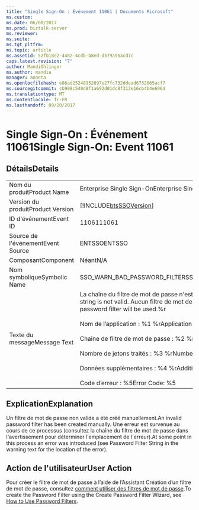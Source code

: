 ```yaml
---
title: "Single Sign-On : Événement 11061 | Documents Microsoft"
ms.custom: 
ms.date: 06/08/2017
ms.prod: biztalk-server
ms.reviewer: 
ms.suite: 
ms.tgt_pltfrm: 
ms.topic: article
ms.assetid: 52fb18e2-4482-4cdb-b8ed-d579a95acd7c
caps.latest.revision: "7"
author: MandiOhlinger
ms.author: mandia
manager: anneta
ms.openlocfilehash: e86ad25248952697e27fc732ddead6732065acf7
ms.sourcegitcommit: cb908c540d8f1a692d01dc8f313e16cb4b4e696d
ms.translationtype: MT
ms.contentlocale: fr-FR
ms.lasthandoff: 09/20/2017
---
```

# <a name="single-sign-on-event-11061"></a><span data-ttu-id="9cb70-102">Single Sign-On : Événement 11061</span><span class="sxs-lookup"><span data-stu-id="9cb70-102">Single Sign-On: Event 11061</span></span>
## <a name="details"></a><span data-ttu-id="9cb70-103">Détails</span><span class="sxs-lookup"><span data-stu-id="9cb70-103">Details</span></span>  
  
|||  
|-|-|  
|<span data-ttu-id="9cb70-104">Nom du produit</span><span class="sxs-lookup"><span data-stu-id="9cb70-104">Product Name</span></span>|<span data-ttu-id="9cb70-105">Enterprise Single Sign-On</span><span class="sxs-lookup"><span data-stu-id="9cb70-105">Enterprise Single Sign-On</span></span>|  
|<span data-ttu-id="9cb70-106">Version du produit</span><span class="sxs-lookup"><span data-stu-id="9cb70-106">Product Version</span></span>|[!INCLUDE[btsSSOVersion](../includes/btsssoversion-md.md)]|  
|<span data-ttu-id="9cb70-107">ID d'événement</span><span class="sxs-lookup"><span data-stu-id="9cb70-107">Event ID</span></span>|<span data-ttu-id="9cb70-108">11061</span><span class="sxs-lookup"><span data-stu-id="9cb70-108">11061</span></span>|  
|<span data-ttu-id="9cb70-109">Source de l'événement</span><span class="sxs-lookup"><span data-stu-id="9cb70-109">Event Source</span></span>|<span data-ttu-id="9cb70-110">ENTSSO</span><span class="sxs-lookup"><span data-stu-id="9cb70-110">ENTSSO</span></span>|  
|<span data-ttu-id="9cb70-111">Composant</span><span class="sxs-lookup"><span data-stu-id="9cb70-111">Component</span></span>|<span data-ttu-id="9cb70-112">Néant</span><span class="sxs-lookup"><span data-stu-id="9cb70-112">N/A</span></span>|  
|<span data-ttu-id="9cb70-113">Nom symbolique</span><span class="sxs-lookup"><span data-stu-id="9cb70-113">Symbolic Name</span></span>|<span data-ttu-id="9cb70-114">SSO_WARN_BAD_PASSWORD_FILTER</span><span class="sxs-lookup"><span data-stu-id="9cb70-114">SSO_WARN_BAD_PASSWORD_FILTER</span></span>|  
|<span data-ttu-id="9cb70-115">Texte du message</span><span class="sxs-lookup"><span data-stu-id="9cb70-115">Message Text</span></span>|<span data-ttu-id="9cb70-116">La chaîne du filtre de mot de passe n'est pas valide.</span><span class="sxs-lookup"><span data-stu-id="9cb70-116">The password filter string is not valid.</span></span> <span data-ttu-id="9cb70-117">Aucun filtre de mot de passe ne sera utilisé.%r</span><span class="sxs-lookup"><span data-stu-id="9cb70-117">No password filter will be used.%r</span></span><br /><br /> <span data-ttu-id="9cb70-118">Nom de l’application : %1 %r</span><span class="sxs-lookup"><span data-stu-id="9cb70-118">Application Name: %1%r</span></span><br /><br /> <span data-ttu-id="9cb70-119">Chaîne de filtre de mot de passe : %2 %r</span><span class="sxs-lookup"><span data-stu-id="9cb70-119">Password Filter String: %2%r</span></span><br /><br /> <span data-ttu-id="9cb70-120">Nombre de jetons traités : %3 %r</span><span class="sxs-lookup"><span data-stu-id="9cb70-120">Number Of Tokens Processed: %3%r</span></span><br /><br /> <span data-ttu-id="9cb70-121">Données supplémentaires : %4 %r</span><span class="sxs-lookup"><span data-stu-id="9cb70-121">Additional Data: %4%r</span></span><br /><br /> <span data-ttu-id="9cb70-122">Code d’erreur : %5</span><span class="sxs-lookup"><span data-stu-id="9cb70-122">Error Code: %5</span></span>|  
  
## <a name="explanation"></a><span data-ttu-id="9cb70-123">Explication</span><span class="sxs-lookup"><span data-stu-id="9cb70-123">Explanation</span></span>  
 <span data-ttu-id="9cb70-124">Un filtre de mot de passe non valide a été créé manuellement.</span><span class="sxs-lookup"><span data-stu-id="9cb70-124">An invalid password filter has been created manually.</span></span> <span data-ttu-id="9cb70-125">Une erreur est survenue au cours de ce processus (consultez la chaîne du filtre de mot de passe dans l'avertissement pour déterminer l'emplacement de l'erreur).</span><span class="sxs-lookup"><span data-stu-id="9cb70-125">At some point in this process an error was introduced (see Password Filter String in the warning text for the location of the error).</span></span>  
  
## <a name="user-action"></a><span data-ttu-id="9cb70-126">Action de l'utilisateur</span><span class="sxs-lookup"><span data-stu-id="9cb70-126">User Action</span></span>  
 <span data-ttu-id="9cb70-127">Pour créer le filtre de mot de passe à l’aide de l’Assistant Création d’un filtre de mot de passe, consultez [comment utiliser des filtres de mot de passe](../core/how-to-use-password-filters.md).</span><span class="sxs-lookup"><span data-stu-id="9cb70-127">To create the Password Filter using the Create Password Filter Wizard, see [How to Use Password Filters](../core/how-to-use-password-filters.md).</span></span>